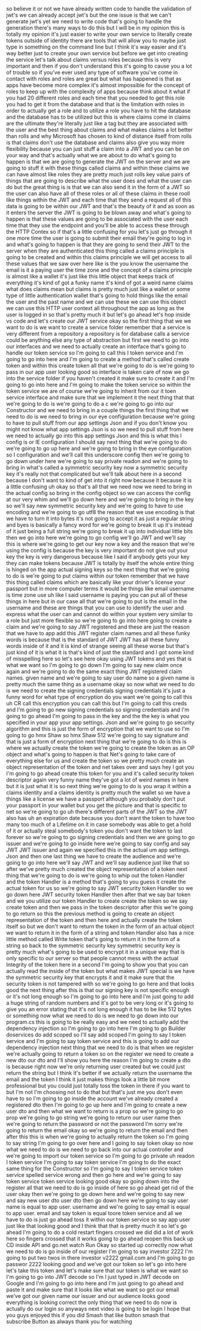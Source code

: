 so believe it or not we have already written code to handle the validation of jwt's we can already accept jwt's but the one issue is that we can't generate jwt's yet we need to write code that's going to handle the generation there's many ways to do this but I will be in my opinion this is totally my opinion it's just easier to write your own service to literally create tokens outside of identity there are tools that will allow you to maybe just type in something on the command line but I think it's way easier and it's way better just to create your own service but before we get into creating the service let's talk about claims versus roles because this is very important and then if you don't understand this it's going to cause you a lot of trouble so if you've ever used any type of software you've come in contact with roles and roles are great but what has happened is that as apps have become more complex it's almost impossible for the concept of roles to keep up with the complexity of apps because think about it what if you had 20 different roles and each time that you needed to get this role you had to get it from the database and that is the limitation with roles in order to actually get a role and to utilize a role you have to hit the database and the database has to be utilized but this is where claims come in claims are the ultimate they're literally just like a tag but they are associated with the user and the best thing about claims and what makes claims a lot better than rolls and why Microsoft has chosen to kind of distance itself from rolls is that claims don't use the database and claims also give you way more flexibility because you can just stuff a claim into a JWT and you can be on your way and that's actually what we are about to do what's going to happen is that we are going to generate the JWT on the server and we are going to stuff it with these things called claims and within these claims we can have almost like roles they are pretty much just rolls key value pairs of things that are going to describe what the user does and what the user can do but the great thing is is that we can also send it in the form of a JWT so the user can also have all of these roles or all of these claims in these rooll like things within the JWT and each time that they send a request all of this data is going to be within our JWT and that's the beauty of it and as soon as it enters the server the JWT is going to be blown away and what's going to happen is that these values are going to be associated with the user each time that they use the endpoint and you'll be able to access these through the HTTP Contex so if that's a little confusing for you let's just go through it one more time the user is going to submit their email they're going to log in and what's going to happen is that they are going to send their JWT to the server when they are authenticated this thing called a claims principle is going to be created and within this claims principle we will get access to all these values that we saw over here like is the you know the username the email is it a paying user the time zone and the concept of a claims principle is almost like a wallet it's just like this little object that keeps track of everything it's kind of got a funky name it's kind of got a weird name claims what does claims mean but claims is pretty much just like a wallet or some type of little authentication wallet that's going to hold things like the email the user and the past name and we can use these we can use this object we can use this HTTP user context all throughout the app as long as the user is logged in so that's pretty much it but let's go ahead let's hop inside vs code and let's create our JWT service okay so the first thing that we we want to do is we want to create a service folder remember that a service is very different from a repository a repository is for database calls a service could be anything else any type of abstraction but first we need to go into our interfaces and we need to actually create an interface that's going to handle our token service so I'm going to call this I token service and I'm going to go into here and I'm going to create a method that's called create token and within this create token all that we're going to do is we're going to pass in our app user looking good so interface is taken care of now we go into the service folder if you haven't created it make sure to create it and I'm going to go into here and I'm going to make the token service so within the token service we are of course we're going to inherit from our it toen service interface and make sure that we implement it the next thing that that we're going to do is we're going to do a c we're going to go into our Constructor and we need to bring in a couple things the first thing that we need to do is we need to bring in our eye configuration because we're going to have to pull stuff from our app settings Json and if you don't know you might not know what app settings Json is so we need to pull stuff from here we need to actually go into this app settings Json and this is what this I config is or IE configuration I should say next thing that we're going to do we're going to go up here and we're going to bring in the eye configuration so I configuration and we'll call this underscore config then we're going to go down under here we're going to say private readon and we're going to bring in what's called a symmetric security key now a symmetric security key it's really not that complicated but we'll talk about here in a second because I don't want to kind of get into it right now because it because it is a little confusing uh okay so that's all that we need now we need to bring in the actual config so bring in the config object so we can access the config at our very whim and we'll go down here and we're going to bring in the key so we'll say new symmetric security key and we're going to have to use encoding and we're going to go utf8 the reason that we use encoding is that we have to turn it into bytes it's not going to accept it as just a regular string and byes is basically a fancy word for we're going to break it up it's instead of it just being a full string we're going to break it up into individual little bits then we go into here we're going to go config we'll go JWT and we'll say this is where we're going to get our key now a key and the reason that we're using the config is because the key is very important do not give out your key the key is very dangerous because like I said if anybody gets your key they can make tokens because JWT is totally by itself the whole entire thing is hinged on the app actual signing keys so the next thing that we're going to do is we're going to put claims within our token remember that we have this thing called claims which are basically like your driver's license your passport but in more computer terms it would be things like email username is time zone use uh like I said username is paying you can put all of these things in here but in our case all that we're going to put is the email in the username and these are things that you can use to identify the user and express what the user can and cannot do within your system very similar to a role but just more flexible so we're going to go into here going to create a claim and we're going to say JWT registered and these are just the reason that we have to app add this JWT register claim names and all these funky words is because that is the standard of JWT JWT has all these funny words inside of it and it is kind of strange seeing all these worse but that's just kind of it is what it is that's kind of just the standard and I got some kind of misspelling here so let's see here okay using JWT tokens and yes that is what we want so I'm going to go down I'm going to say new claim once again and we're going to do the same exact thing JWT registered claim names. given name and we're going to say user do name so a given name is pretty much the same thing as a username okay so now what we need to do is we need to create the signing credentials signing credentials it's just a funny word for what type of encryption do you want we're going to call this uh CR call this encryption you can call this but I'm going to call this creds and I'm going to go new signing credentials so signing credentials and I'm going to go ahead I'm going to pass in the key and the the key is what you specified in your app your app settings. Json and we're going to go security algorithm and this is just the form of encryption that we want to use so I'm going to go hmx Shaw so hmx Shaw 512 we're going to say signature and that is just a form of encryption next thing that we're going to do is this is where we actually create the token we're going to create the token as an OP object and what's going to happen is that Net's going to take care of everything else for us and create the token so we pretty much create an object representation of the token and net takes over and says hey I got you I'm going to go ahead create this token for you and it's called security token descriptor again very funny name they've got a lot of weird names in here but it is just what it is so next thing we're going to do is you wrap it within a claims identity and a claims identity is pretty much the wallet so we have a things like a license we have a passport although you probably don't put your passport in your wallet but you get the picture and that is specific to net so we're going to go uh there's different parts of the JWT so the JWT also has uh an expiration date because you don't want the token to have too many too much of a Lifetime on it in case somebody was able to get a hold of it or actually steal somebody's token you don't want the token to last forever so we're going to go signing credentials and then we are going to go issuer and we're going to go inside here we're going to say config and say JWT JWT issuer and again we specified this in the actual um app settings. Json and then one last thing we have to create the audience and we're going to go into here we'll say JWT and we'll say audience just like that so after we've pretty much created the object representation of a token next thing that we're going to do is we're going to whip out the token Handler and the token Handler is a method that's going to you guess it create the actual token for us so we're going to say JWT security token Handler so we go down here JWT security token Handler then after that we say bar token and we you utilize our token Handler to create create the token so we say create token and then we pass in the token descriptor after this we're going to go return so this the previous method is going to create an object representation of the token and then here and actually create the token itself so but we don't want to return the token in the form of an actual object we want to return it in the form of a string and token Handler also has a nice little method called Write token that's going to return it in the form of a string so back to the symmetric security key symmetric security key is pretty much what's going to be used to encrypt it in a unique way that is only specific to our server so that people cannot mess with the actual Integrity of the token here in a second I'm going to show you that you can actually read the inside of the token but what makes JWT special is we have the symmetric security key that encrypts it and it make sure that the security token is not tampered with so we're going to go here and that looks good the next thing after this is that our signing key is not specific enough or it's not long enough so I'm going to go into here and I'm just going to add a huge string of random numbers and it's got to be very long or it's going to give you an error stating that it's not long enough it has to be like 512 bytes or something now what we need to do is we need to go down into our program.cs this is going to be really easy and we need to actually add the dependency injection so I'm going to go into here I'm going to go Builder doservices do add scoped so I'll say add scoped I'm going to say I token service and I'm going to say token service and this is going to add our dependency injection next thing that we need to do is that when we register we're actually going to return a token so on the register we need to create a new dto our dto and I'll show you here the reason I'm going to create a dto is because right now we're only returning user created but we could just return the string but I think it's better if we actually return the username the email and the token I think it just makes things look a little bit more professional but you could just totally toss the token in there if you want to but I'm not I'm choosing not to do that but that's just me you don't even have to so I'm going to go inside the account we've already created a registered dto then I'm going to go up here and I'm going to create a new user dto and then what we want to return is a prop so we're going to go prop we're going to go string we're going to return our user name then we're going to return the password or not the password I'm sorry we're going to return the email okay so we're going to return the email and then after this this is when we're going to actually return the token so I'm going to say string I'm going to go over here and I going to say token okay so now what we need to do is we need to go back into our actual controller and we're going to import our token service so I'm going to go private uh readon I token service I'm going to say token service I'm going to do the exact same thing for the Constructor so I'm going to say I token service token service spelled service wrong and then go here and we're going to say token service token service looking good okay so going down into the register all that we need to do is go inside of here so go ahead get rid of the user okay then we're going to go down here and we're going to say new and say new user dto user dto then go down here we're going to say user name is equal to app user. username and we're going to say email is equal to app user. email and say token is equal toore token service and all we have to do is just go ahead toss it within our token service so say app user just like that looking good and I think that that is pretty much it so let's go ahead I'm going to do a cold restart fingers crossed we did did a lot of work here so fingers crossed that it works going to go ahead reopen this back up CD inside API and go.net watch Run Okay so started up correctly now what we need to do is go inside of our register I'm going to say investor 2222 I'm going to put two twos in there investor v2222 gmail.com and I'm going to go passwor 2222 looking good and we've got our token so let's go into here let's take this token and let's make sure that our token is what we want so I'm going to go into JWT decode so I'm I just typed in JWT decode on Google and I'm going to go into here and I'm just going to go ahead and paste it and make sure that it looks like what we want so got our email we've got our given name our issuer and our audience looks good everything is looking correct the only thing that we need to do now is actually do our login so anyways next video is going to be login I hope that you guys enjoyed this if you did Smash that like button smash that subscribe Button as always thank you for watching
